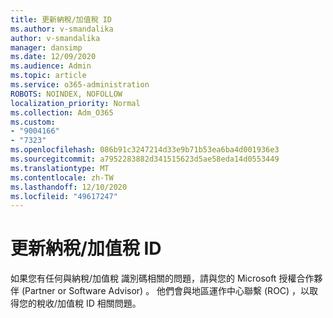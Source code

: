 ```yaml
---
title: 更新納稅/加值稅 ID
ms.author: v-smandalika
author: v-smandalika
manager: dansimp
ms.date: 12/09/2020
ms.audience: Admin
ms.topic: article
ms.service: o365-administration
ROBOTS: NOINDEX, NOFOLLOW
localization_priority: Normal
ms.collection: Adm_O365
ms.custom:
- "9004166"
- "7323"
ms.openlocfilehash: 086b91c3247214d33e9b71b53ea6ba4d001936e3
ms.sourcegitcommit: a7952283882d341515623d5ae58eda14d0553449
ms.translationtype: MT
ms.contentlocale: zh-TW
ms.lasthandoff: 12/10/2020
ms.locfileid: "49617247"
---
```

# <a name="update-taxvat-id"></a>更新納稅/加值稅 ID

如果您有任何與納稅/加值稅 識別碼相關的問題，請與您的 Microsoft 授權合作夥伴 (Partner or Software Advisor) 。 他們會與地區運作中心聯繫 (ROC) ，以取得您的稅收/加值稅 ID 相關問題。 